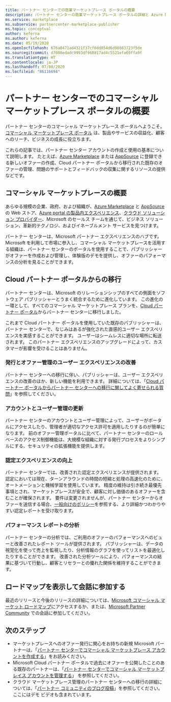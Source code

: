 ```yaml
---
title: パートナー センターでの商業マーケットプレース ポータルの概要
description: パートナー センターの商業マーケットプレース ポータルの詳細と Azure Marketplace、AppSource 上、およびクラウド ソリューション プロバイダー (CSP) プログラムを通じてオファーを一覧表示および販売する方法について説明します。
ms.service: marketplace
ms.subservice: partnercenter-marketplace-publisher
ms.topic: conceptual
author: keferna
ms.author: keferna
ms.date: 05/19/2020
ms.openlocfilehash: 676a0471ad4321f37cf6dd854d6d98083723f5de
ms.sourcegitcommit: d7008edadc9993df960817ad4c5521efa69ffa9f
ms.translationtype: HT
ms.contentlocale: ja-JP
ms.lasthandoff: 07/08/2020
ms.locfileid: "86116694"
---
```

# <a name="overview-of-the-commercial-marketplace-portal-in-partner-center"></a>パートナー センターでのコマーシャル マーケットプレース ポータルの概要

パートナー センターのコマーシャル マーケットプレース ポータルへようこそ。 [コマーシャル マーケットプレース ポータル](https://partner.microsoft.com/dashboard/commercial-marketplace/) は、製品やサービスの収益化、顧客へのリーチ、ビジネスの成長に役立ちます。

これらの記事では、パートナー センター アカウントの作成と使用の基本について説明します。 たとえば、[Azure Marketplace](https://azuremarketplace.microsoft.com/) または [AppSource](https://appsource.microsoft.com/) に登録できる新しいオファーの作成、Cloud パートナー ポータルから移行された既存のオファーの管理、問題のサポートとフィードバックの収集に関するリソースの提供などです。

## <a name="about-the-commercial-marketplace"></a>コマーシャル マーケットプレースの概要

あらゆる規模の企業、政府、および組織が、[Azure Marketplace](https://azuremarketplace.microsoft.com/) と [AppSource](https://appsource.microsoft.com/) の Web ストア、[Azure portal の製品内エクスペリエンス](https://portal.azure.com)、[クラウド ソリューション プロバイダー](https://partner.microsoft.com/cloud-solution-provider)、Microsoft のセールス チームを通じて、ビジネス ソリューション、革新的テクノロジ、およびイネーブルメント サービスを見つけます。

パートナー センターは、Microsoft パートナー エクスペリエンスのハブです。 Microsoft を利用して市場に参入し、コマーシャル マーケットプレースを活用する組織は、パートナー センターのポータルを使用することで、パブリッシャーがオファーを作成および管理し、体験版のデモを提供し、オファーのパフォーマンスの分析を見ることができます。

## <a name="migration-from-the-cloud-partner-portal"></a>Cloud パートナー ポータルからの移行

パートナー センターは、Microsoft のリレーションシップのすべての側面をソフトウェア パブリッシャーとうまく統合するために進化しています。 この進化の一環として、すべてのコマーシャル マーケットプレース プランを、[Cloud パートナー ポータル](https://cloudpartner.azure.com/)からパートナー センターに移行しました。

これまで Cloud パートナー ポータルを使用していた既存のパブリッシャーは、パートナー センターで、なじみはあるが強化された直感的ユーザー エクスペリエンスを実感することができます。 ユーザーはシームレスに適切な場所に転送されます。 このパートナー エクスペリエンスのアップグレードによって、カスタマーが影響を受けることはありません。

### <a name="improvements-on-publishing-and-offer-management-user-experience"></a>発行とオファー管理のユーザー エクスペリエンスの改善

パートナー センターへの移行に伴い、パブリッシャーは、ユーザー エクスペリエンスの改善のほか、新しい機能を利用できます。  詳細については、「[Cloud パートナー ポータルからパートナー センターへの移行に関してよく寄せられる質問](../cloud-partner-portal-migration-faq.md)」を参照してください。

### <a name="account-and-user-management-updates"></a>アカウントとユーザー管理の更新

パートナー センターのアカウントとユーザー管理によって、ユーザーがポータルにアクセスしたり、管理者が適切なアクセス許可を適用したりするのが簡単になります。 前のオファー管理ポータルに比べて、パートナー センターのロールベースのアクセス制御機能は、大規模な組織に対する発行プロセスをよりシンプルにする、セキュリティの拡張機能を提供します。

### <a name="improved-certification-experience"></a>認定エクスペリエンスの向上

パートナー センターでは、改善された認定エクスペリエンスが提供されます。 認定においては現在、ターンアラウンドの時間の短縮と処理の高速化のために、オートメーションと機械学習を使用しています。 精度の維持は引き続き最優先事項とされ、マーケットプレースが安全で、顧客に対し価値のあるオファーを含むことが確保されます。 要件は変更されませんが、パートナー センターからオファーを送信する場合、[一般向けのポリシー](https://docs.microsoft.com/legal/marketplace/certification-policies)を参照する、より詳細かつわかりやすい認定レポートを受け取ります。

### <a name="analytics-for-performance-reporting"></a>パフォーマンス レポートの分析

パートナー センターの分析では、ご利用のオファーのパフォーマンスへのビューと改善されたレポート ツールが提供されます。 パブリッシャーは、データの視覚化を使って売上を監視したり、分析情報のグラフを使ってリストを最適化したりすることができます。 改善された分析ツールにより、パフォーマンスの結果に基づいて行動し、顧客とリセラーとの優れた関係を維持することができます。

## <a name="view-the-roadmap-and-join-the-conversation"></a>ロードマップを表示して会話に参加する

最近のリリースと今後のリリースの詳細については、[Microsoft コマーシャル マーケット ロードマップ](../marketplace-roadmap.md)にアクセスするか、または、[Microsoft Partner Community](https://www.microsoftpartnercommunity.com/) での会話に参加してください。

## <a name="next-steps"></a>次のステップ

- マーケットプレースへのオファー発行に関心をお持ちの新規 Microsoft パートナーは、「[パートナー センターでコマーシャル マーケットプレース アカウントを作成する](create-account.md)」をお読みください。
- Microsoft Cloud パートナー ポータルで過去にオファーを公開したことのある既存のパートナーは、「[パートナー センターでコマーシャル マーケットプレイス アカウントを管理する](manage-account.md)」 を参照してください。
- クラウド マーケットプレース管理のパートナー センターへの移行の詳細については、「[パートナー コミュニティのブログ投稿](https://www.microsoftpartnercommunity.com/t5/Azure-Marketplace-and-AppSource/Cloud-Marketplace-In-Partner-Center/m-p/9738#M293)」を参照してください。ここにはデモ ビデオも含まれています。

